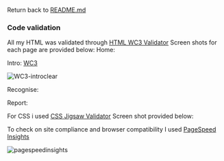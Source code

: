 Return back to [README.md](README.md)

### Code validation
All my HTML was validated through [HTML WC3 Validator](https://validator.w3.org/)
Screen shots for each page are provided below:
Home:

Intro: [WC3](https://validator.w3.org/nu/?doc=https%3A%2F%2Fgeoff-fletcher.github.io%2FPrevent-Project%2Fintro.html)

![WC3-introclear](https://github.com/user-attachments/assets/78b13157-8c54-4642-961a-7a1c4f891482)

Recognise:

Report:




For CSS i used [CSS Jigsaw Validator](https://jigsaw.w3.org/css-validator/)
Screen shot provided below:

To check on site compliance and browser compatibility I used [PageSpeed Insights](https://pagespeed.web.dev/analysis/https-geoff-fletcher-github-io-Prevent-Project/9mrzwouyj6?form_factor=mobile)

![pagespeedinsights](https://github.com/user-attachments/assets/473d3178-e25d-4376-8ca0-3b0afde19a8a)

